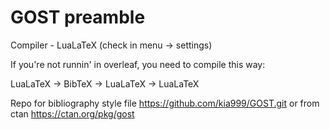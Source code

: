 # GOST preamble

Compiler - LuaLaTeX (check in menu -> settings)

If you're not runnin' in overleaf, you need to compile this way:

LuaLaTeX -> BibTeX -> LuaLaTeX -> LuaLaTeX

Repo for bibliography style file https://github.com/kia999/GOST.git or from ctan https://ctan.org/pkg/gost
